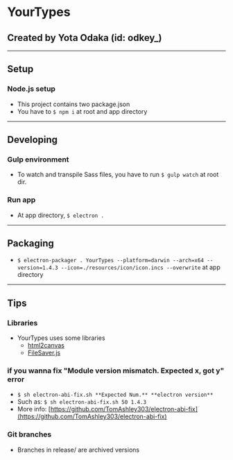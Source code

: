 # YourTypes
## Created by Yota Odaka (id: odkey_)

---

## Setup
### Node.js setup
- This project contains two package.json
- You have to ```$ npm i``` at root and app directory

---

## Developing
### Gulp environment
- To watch and transpile Sass files, you have to run ```$ gulp watch``` at root dir.

### Run app
- At app directory, ```$ electron .```

---

## Packaging
- ```$ electron-packager . YourTypes --platform=darwin --arch=x64 --version=1.4.3 --icon=./resources/icon/icon.incs --overwrite``` at app directory

---

## Tips
### Libraries
- YourTypes uses some libraries
  - [html2canvas](https://github.com/niklasvh/html2canvas)
  - [FileSaver.js](https://github.com/eligrey/FileSaver.js)

### if you wanna fix "Module version mismatch. Expected x, got y" error

- ```$ sh electron-abi-fix.sh **Expected Num.** **electron version**```
- Such as: ```$ sh electron-abi-fix.sh 50 1.4.3```
- More info: [https://github.com/TomAshley303/electron-abi-fix](https://github.com/TomAshley303/electron-abi-fix)

### Git branches
- Branches in release/ are archived versions
